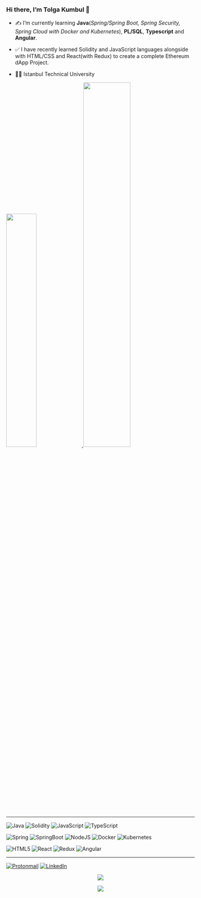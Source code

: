 ### Hi there, I’m Tolga Kumbul 👋

- ✍ I’m currently learning **Java**(*Spring/Spring Boot, Spring Security, Spring Cloud with Docker and Kubernetes*), **PL/SQL**, **Typescript** and **Angular**.
- ✅ I have recently learned Solidity and JavaScript languages alongside with HTML/CSS and React(with Redux) to create a complete Ethereum dApp Project.

- 👨‍🎓 Istanbul Technical University

<a href="https://tolgakmbl.github.io/">
  <img src="https://github-readme-stats.vercel.app/api/top-langs/?username=TolgaKmbl&layout=compact&theme=github_dark&hide_border=true" width=40% height=40%/>
</a>

<a href="https://tolgakmbl.github.io/">
  <img src="https://github-readme-stats.vercel.app/api?username=TolgaKmbl&show_icons=true&theme=github_dark&hide_border=true" width=50% height=50% />
</a>

---

![Java](https://img.shields.io/badge/java-%23ED8B00.svg?style=for-the-badge&logo=java&logoColor=white)
![Solidity](https://img.shields.io/badge/Solidity-%23363636.svg?style=for-the-badge&logo=solidity&logoColor=white)
![JavaScript](https://img.shields.io/badge/javascript-%23323330.svg?style=for-the-badge&logo=javascript&logoColor=%23F7DF1E)
![TypeScript](https://img.shields.io/badge/typescript-%23007ACC.svg?style=for-the-badge&logo=typescript&logoColor=white)

![Spring](https://img.shields.io/badge/spring-%236DB33F.svg?style=for-the-badge&logo=spring&logoColor=white)
![SpringBoot](https://img.shields.io/badge/Spring_Boot-F2F4F9?style=for-the-badge&logo=spring-boot)
![NodeJS](https://img.shields.io/badge/node.js-6DA55F?style=for-the-badge&logo=node.js&logoColor=white)
![Docker](https://img.shields.io/badge/Docker-2CA5E0?style=for-the-badge&logo=docker&logoColor=white)
![Kubernetes](https://img.shields.io/badge/kubernetes-326ce5.svg?&style=for-the-badge&logo=kubernetes&logoColor=white)

![HTML5](https://img.shields.io/badge/html5-%23E34F26.svg?style=for-the-badge&logo=html5&logoColor=white)
![React](https://img.shields.io/badge/react-%2320232a.svg?style=for-the-badge&logo=react&logoColor=%2361DAFB)
![Redux](https://img.shields.io/badge/redux-%23593d88.svg?style=for-the-badge&logo=redux&logoColor=white)
![Angular](https://img.shields.io/badge/angular-%23DD0031.svg?style=for-the-badge&logo=angular&logoColor=white) 

---

[![Protonmail](https://img.shields.io/badge/ProtonMail-8B89CC?style=for-the-badge&logo=protonmail&logoColor=white)](mailto:tolga_kumbul@protonmail.com)
[![LinkedIn](https://img.shields.io/badge/linkedin-%230077B5.svg?style=for-the-badge&logo=linkedin&logoColor=white)](https://www.linkedin.com/in/tolga-k%C3%BCmb%C3%BCl/)

<p align="center">
  <a href="mailto:tolga_kumbul@protonmail.com">
    <img src="https://img.shields.io/badge/ProtonMail-8B89CC?style=for-the-badge&logo=protonmail&logoColor=white" />
  </a>
</p>  

<p align="center">
  <a href="https://www.linkedin.com/in/tolga-k%C3%BCmb%C3%BCl/">
    <img src="https://img.shields.io/badge/linkedin-%230077B5.svg?style=for-the-badge&logo=linkedin&logoColor=white" />
  </a>
</p>  





















